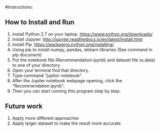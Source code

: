 #Instructions:

## How to Install and Run
1.	Install Python 2.7 on your laptop. https://www.python.org/downloads/
2.	Install Jupyter. http://jupyter.readthedocs.io/en/latest/install.html
3.	Install Pip. https://packaging.python.org/installing/
4.	Using pip to install numpy, pandas, sklearn libraries (See command in pip document)
5.	Put the notebook file (Recommendation.ipynb) and dataset file (u.data) to one of your directory.
6.	Open your terminal find that directory.
7.	Type command “jupitor notebook”.
8.	After the Jupiter notebook webpage opening, click the “Recommendation.ipynb”.
9.	Then you can start running this program step by step.

## Future work
1.  Apply more different approaches
2.  Apply larger dataset to make the result more accurate
